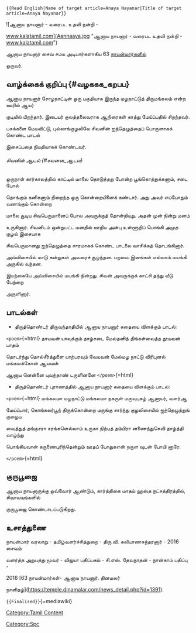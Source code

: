 ```{=mediawiki}
{{Read English|Name of target article=Anaya Nayanar|Title of target article=Anaya Nayanar}}
```
![ஆனாய நாயனார் - வரைபட உதவி நன்றி -
www.kalatamil.com](Aannaaya.jpg "ஆனாய நாயனார் - வரைபட உதவி நன்றி - www.kalatamil.com")
ஆனாய நாயனார் சைவ சமய அடியார்களாகிய 63 [நாயன்மார்களில்](நாயன்மார்கள் "wikilink")
ஒருவர்.

## வாழ்க்கைக் குறிப்பு {#வழககக_கறபப}

ஆனாய நாயனார் சோழநாட்டின் ஒரு பகுதியாக இருந்த மழநாட்டுத் திருமங்கலம் என்ற ஊரில் ஆயர்
குடியில் பிறந்தார். இடையர் குலத்தலைவராக ஆநிரைகள் காத்து மேய்ப்பதில் சிறந்தவர்.
பசுக்களை மேயவிட்டு, புல்லாங்குழலிலே சிவனின் ஐந்தெழுத்தைப் பொருளாகக் கொண்ட பாடல்
இசைப்பதை நியதியாகக் கொண்டவர்.

###### சிவனின் ஆடல் {#சவனன_ஆடல}

ஒருநாள் கார்காலத்தில் காட்டில் மாலை தொடுத்தது போன்ற பூங்கொத்துக்களும், சடை போல்
தொங்கும் கனிகளும் நிறைந்த ஒரு கொன்றையினைக் கண்டார். அது அவர் எப்போதும் வணங்கும் கொன்றை
மாலை சூடிய சிவபெருமானைப் போல அவருக்குத் தோன்றியது. அதன் முன் நின்று மனம்
உருகினார். சிவனிடம் ஒன்றுபட்ட மனதில் ஊறிய அன்பு உள்ளூறிப் பொங்கி அமுத குழல் இசையாக
சிவபெருமானது ஐந்தெழுத்தை சாரமாகக் கொண்ட பாடலை வாசிக்கத் தொடங்கினார்.

அவ்விசையில் மாடு கன்றுகள் அவரைச் சூழ்ந்தன. பறவை இனங்கள் எல்லாம் மயங்கி அருகில் வந்தன.
இயற்கையே அவ்விசையில் மயங்கி நின்றது. சிவன் அவருக்குக் காட்சி தந்து வீடு பேற்றை
அருளினார்.

## பாடல்கள்

-   திருத்தொண்டர் திருவந்தாதியில் ஆனாய நாயனார் கதையை விளக்கும் பாடல்:

`<poem>`{=html} தாயவன் யாவுக்கும் தாழ்சடை மேல்தனித் திங்கள்வைத்த தூயவன் பாதம்
தொடர்ந்து தொல்சீர்த்துளை யாற்பரவும் வேயவன் மேல்மழ நாட்டு விரிபுனல் மங்கலக்கோன் ஆயவன்
ஆனாய னென்னை யுவந்தாண் டருளினனே `</poem>`{=html}

-   திருத்தொண்டர் புராணத்தில் ஆனாய நாயனார் கதையை விளக்கும் பாடல்:

`<poem>`{=html} மங்கலமா மழநாட்டு மங்கலமா நகருள் மருவுபுகழ் ஆனாயர், வளர்ஆ
மேய்ப்பார், கொங்கலர்பூந் திருக்கொன்றை மருங்கு சார்ந்து குழலிசையில் ஐந்தெழுத்துங் குழைய
வைத்துத் தங்குசரா சரங்களெல்லாம் உருகா நிற்பத் தம்பிரா னணைந்துசெவி தாழ்த்தி வாழ்ந்து
பொங்கியவான் கருணைபுரிந்தென்றும் ஊதப் போதுகஎன் றருள வுடன் போயி னாரே.
`</poem>`{=html}

## குருபூஜை

ஆனாய நாயனாருக்கு ஒவ்வோர் ஆண்டும், கார்த்திகை மாதம் ஹஸ்த நட்சத்திரத்தில், சிவாலயங்களில்
குருபூஜை கொண்டாடப்படுகிறது.

## உசாத்துணை

நாயன்மார் வரலாறு - தமிழ்வளர்ச்சித்துறை - திரு.வி. கலியாணசுந்தரனார் - 2016 சைவம்
வளர்த்த அறுபத்து மூவர் - விஜயா பதிப்பகம் - சி.எஸ். தேவநாதன் - நான்காம் பதிப்பு -
2016 [63 நாயன்மார்கள்- ஆனாய நாயனார். தினமலர்
நாளிதழ்](https://temple.dinamalar.com/news_detail.php?id=1391).
`{{Finalised}}`{=mediawiki}

[Category:Tamil Content](Category:Tamil_Content "wikilink")
[Category:Spc](Category:Spc "wikilink")
